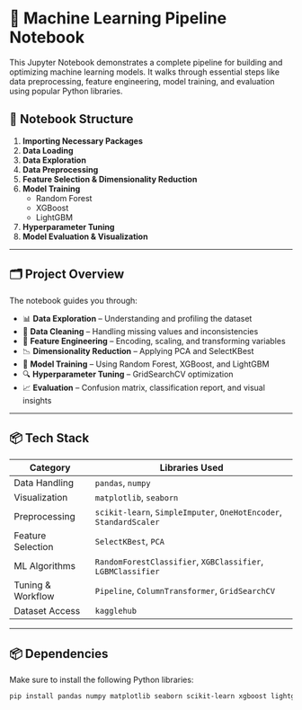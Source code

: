 # 🧠 Machine Learning Pipeline Notebook

This Jupyter Notebook demonstrates a complete pipeline for building and optimizing machine learning models. It walks through essential steps like data preprocessing, feature engineering, model training, and evaluation using popular Python libraries.

## 📁 Notebook Structure

1. **Importing Necessary Packages**
2. **Data Loading**
3. **Data Exploration**
4. **Data Preprocessing**
5. **Feature Selection & Dimensionality Reduction**
6. **Model Training**
   - Random Forest
   - XGBoost
   - LightGBM
7. **Hyperparameter Tuning**
8. **Model Evaluation & Visualization**

---

## 🗂️ Project Overview

The notebook guides you through:

- 📊 **Data Exploration** – Understanding and profiling the dataset
- 🧹 **Data Cleaning** – Handling missing values and inconsistencies
- 🧬 **Feature Engineering** – Encoding, scaling, and transforming variables
- 📉 **Dimensionality Reduction** – Applying PCA and SelectKBest
- 🤖 **Model Training** – Using Random Forest, XGBoost, and LightGBM
- 🔍 **Hyperparameter Tuning** – GridSearchCV optimization
- 📈 **Evaluation** – Confusion matrix, classification report, and visual insights

---

## 📦 Tech Stack

| Category         | Libraries Used |
|------------------|----------------|
| Data Handling    | `pandas`, `numpy` |
| Visualization    | `matplotlib`, `seaborn` |
| Preprocessing    | `scikit-learn`, `SimpleImputer`, `OneHotEncoder`, `StandardScaler` |
| Feature Selection| `SelectKBest`, `PCA` |
| ML Algorithms    | `RandomForestClassifier`, `XGBClassifier`, `LGBMClassifier` |
| Tuning & Workflow| `Pipeline`, `ColumnTransformer`, `GridSearchCV` |
| Dataset Access   | `kagglehub` |

---

## 📦 Dependencies

Make sure to install the following Python libraries:

```bash
pip install pandas numpy matplotlib seaborn scikit-learn xgboost lightgbm kagglehub
